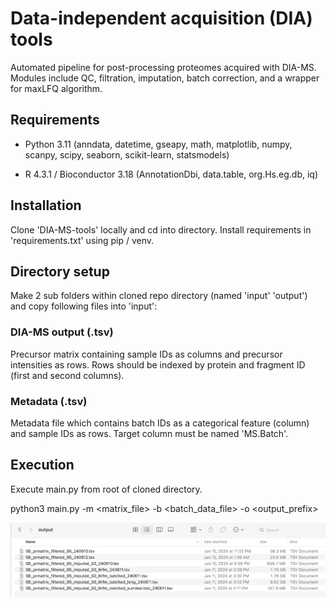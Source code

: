 # Data-independent acquisition (DIA) tools

Automated pipeline for post-processing proteomes acquired with DIA-MS. Modules include QC, filtration, imputation, batch correction, and a wrapper for maxLFQ algorithm.

## Requirements

- Python 3.11 (anndata, datetime, gseapy, math, matplotlib, numpy, scanpy, scipy, seaborn, scikit-learn, statsmodels) 

- R 4.3.1 / Bioconductor 3.18 (AnnotationDbi, data.table, org.Hs.eg.db, iq)

## Installation 

Clone 'DIA-MS-tools' locally and cd into directory. Install requirements in 'requirements.txt' using pip / venv.

## Directory setup

Make 2 sub folders within cloned repo directory (named 'input' 'output') and copy following files into 'input':

### DIA-MS output (.tsv)

Precursor matrix containing sample IDs as columns and precursor intensities as rows. Rows should be indexed by protein and fragment ID (first and second columns). 

### Metadata (.tsv)

Metadata file which contains batch IDs as a categorical feature (column) and sample IDs as rows. Target column must be named 'MS.Batch'.

## Execution

Execute main.py from root of cloned directory.

python3 main.py -m <matrix_file> -b <batch_data_file> -o <output_prefix>

![output directory](https://github.com/BasuShaon/DIA-MS-tools/blob/main/screen.png)
